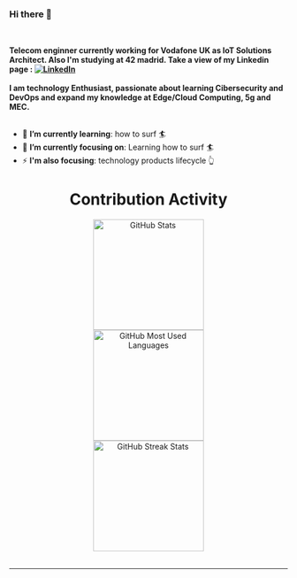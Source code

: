 ### Hi there 👋

<!--
**DaniMSalinas/danimsalinas** is a ✨ _special_ ✨ repository because its `README.md` (this file) appears on your GitHub profile.

Here are some ideas to get you started:

- 🔭 I’m currently working on ...
- 🌱 I’m currently learning ...
- 👯 I’m looking to collaborate on ...
- 🤔 I’m looking for help with ...
- 💬 Ask me about ...
- 📫 How to reach me: ...
- 😄 Pronouns: ...
- ⚡ Fun fact: ...
-->

<div>
    <div align=left>
        <br>
        <p>
            <strong>
                Telecom enginner currently working for Vodafone UK as IoT Solutions Architect. Also I'm studying at 42 madrid. Take a view of my Linkedin page : <a href="https://www.linkedin.com/in/danimsalinas/"><img src="https://img.shields.io/badge/Linkedin-0077b5?style=flat&logo=linkedin" alt="LinkedIn" /></a><br><br>
                I am technology Enthusiast, passionate about learning Cibersecurity and DevOps and expand my knowledge at Edge/Cloud Computing, 5g and MEC.<br><br>
            </strong>
        </p>
        <ul>
            <li>🌱 <b>I’m currently learning</b>: how to surf 🏄</li>
            <li>🎯 <b>I’m currently focusing on</b>: Learning how to surf 🏄 </li>
            <li>⚡ <b>I'm also focusing</b>: technology products lifecycle 👆</li>
        </ul>
    </div>
    <div align=center>
        <h1>Contribution Activity</h1>
        <img src="https://github-readme-stats.vercel.app/api?username=danimsalinas&title_color=6FDA44&text_color=FFFFFF&show_icons=true&icon_color=6FDA44&include_all_commits=true&count_private=true&theme=react" alt="GitHub Stats" height="200" />
        <br>
        <img src="https://github-readme-stats.vercel.app/api/top-langs?username=danimsalinas&layout=compact&title_color=6FDA44&text_color=FFFFFF&theme=react&count_private=false" alt="GitHub Most Used Languages" height="200" />
        <br>
        <img src="https://github-readme-streak-stats.herokuapp.com/?user=danimsalinas&theme=react&date_format=j%20M%5B%20Y%5D&currStreakLabel=6FDA44&fire=6FDA44&ring=6FDA44" alt="GitHub Streak Stats" height="200" />
        <br>
        <br>
    </div>
</div>

------

